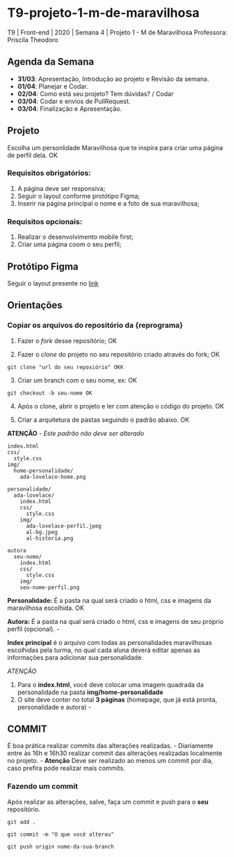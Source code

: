 # T9-projeto-1-m-de-maravilhosa
T9 | Front-end | 2020 | Semana 4 | Projeto 1 - M de Maravilhosa
Professora: Priscila Theodoro

## Agenda da Semana
- **31/03**: Apresentação, Introdução ao projeto e Revisão da semana.
- **01/04**: Planejar e Codar.
- **02/04**: Como está seu projeto? Tem dúvidas? / Codar
- **03/04**: Codar e envios de PullRequest.
- **03/04**: Finalização e Apresentação.

## Projeto
Escolha um personlidade Maravilhosa que te inspira para criar uma página de perfil dela. OK

### Requisitos obrigatórios:
1. A página deve ser responsiva;
2. Seguir o layout conforme protótipo Figma;
3. Inserir na página principal o nome e a foto de sua maravilhosa;

### Requisitos opcionais:
1. Realizar o desenvolvimento mobile first;
2. Criar uma página coom o seu perfil;


## Protótipo Figma
Seguir o layout presente no [link](https://www.figma.com/file/XBEywzd2yF47RaWm0Gw4t7Tz/M-de-Maravilhosa?node-id=0%3A1)


## Orientações
### Copiar os arquivos do repositório da {reprograma}

1. Fazer o _fork_ desse repositório; OK

2. Fazer o _clone_ do projeto no seu repositório criado através do fork; OK
``` 
git clone "url do seu reposiório" OKK
```
3. Criar um branch com o seu nome, ex: OK
```
git checkout -b seu-nome OK
```
4. Após o clone, abrir o projeto e ler com atenção o código do projeto. OK

5. Criar a arquitetura de pastas seguindo o padrão abaixo.  OK

**ATENÇÃO** -  *Este padrão não deve ser alterado*

```
index.html
css/
  style.css
img/
  home-personalidade/
    ada-lovelace-home.png

personalidade/
  ada-lovelace/
    index.html
    css/
      style.css
    img/
      ada-lovelace-perfil.jpeg
      al-bg.jpeg
      al-historia.png

autora
  seu-nome/
    index.html
    css/
      style.css
    img/
    seu-nome-perfil.png
```

**Personalidade:** É a pasta na qual será criado o html, css e imagens da maravilhosa escolhida. OK

**Autora:** É a pasta na qual será criado o html, css e imagens de seu próprio perfil (opcional). -

**Index principal** é o arquivo com todas as personalidades maravilhosas escolhidas pela turma, no qual cada aluna deverá editar apenas as informações para adicionar sua personalidade.

*ATENÇÃO* 
1. Para o **index.html**, você deve colocar uma imagem quadrada da personalidade na pasta **img/home-personalidade** 
2. O site deve conter no total **3 páginas** (homepage, que já está pronta, personalidade e autora) -


## COMMIT

É boa prática realizar commits das alterações realizadas. -
Diariamente entre às 16h e 16h30 realizar commit das alterações realizadas localmente no projeto. -
**Atenção** Deve ser realizado ao menos um commit por dia, caso prefira pode realizar mais commits.

### Fazendo um commit

Após realizar as alterações, salve, faça um commit e push para o **seu** repositório.
```
git add .

git commit -m "O que você alterou"

git push origin nome-da-sua-branch

```

